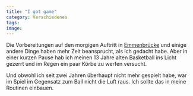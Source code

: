 ```yaml
---
title: "I got game"
category: Verschiedenes
tags: 
image: 
---
```


Die Vorbereitungen auf den morgigen Auftritt in [Emmenbrücke](http://www.substraktrecords.ch/) und einige andere Dinge haben mehr Zeit beansprucht, als ich gedacht habe. Aber in einer kurzen Pause hab ich meinen 13 Jahre alten Basketball ins Licht gezerrt und im Regen ein paar Körbe zu werfen versucht.  

  

Und obwohl ich seit zwei Jahren überhaupt nicht mehr gespielt habe, war im Spiel im Gegensatz zum Ball nicht die Luft raus. Ich sollte das in meine Routinen einbauen.